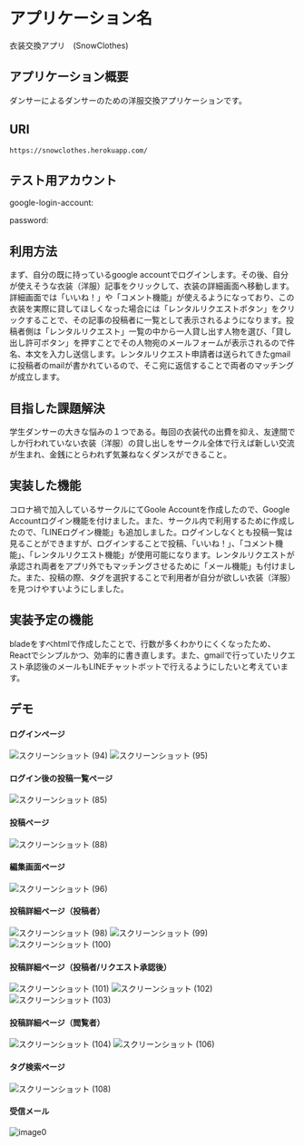 # アプリケーション名
衣装交換アプリ　(SnowClothes)
## アプリケーション概要

ダンサーによるダンサーのための洋服交換アプリケーションです。


## URI
```
https://snowclothes.herokuapp.com/

```

## テスト用アカウント
google-login-account:

password:

## 利用方法
まず、自分の既に持っているgoogle accountでログインします。その後、自分が使えそうな衣装（洋服）記事をクリックして、衣装の詳細画面へ移動します。詳細画面では「いいね！」や「コメント機能」が使えるようになっており、この衣装を実際に貸してほしくなった場合には「レンタルリクエストボタン」をクリックすることで、その記事の投稿者に一覧として表示されるようになります。投稿者側は「レンタルリクエスト」一覧の中から一人貸し出す人物を選び、「貸し出し許可ボタン」を押すことでその人物宛のメールフォームが表示されるので件名、本文を入力し送信します。レンタルリクエスト申請者は送られてきたgmailに投稿者のmailが書かれているので、そこ宛に返信することで両者のマッチングが成立します。

## 目指した課題解決

学生ダンサーの大きな悩みの１つである。毎回の衣装代の出費を抑え、友達間でしか行われていない衣装（洋服）の貸し出しをサークル全体で行えば新しい交流が生まれ、金銭にとらわれず気兼ねなくダンスができること。

## 実装した機能
コロナ禍で加入しているサークルにてGoole Accountを作成したので、Google Accountログイン機能を付けました。また、サークル内で利用するために作成したので、「LINEログイン機能」も追加しました。ログインしなくとも投稿一覧は見ることができますが、ログインすることで投稿、「いいね！」、「コメント機能」、「レンタルリクエスト機能」が使用可能になります。レンタルリクエストが承認され両者をアプリ外でもマッチングさせるために「メール機能」も付けました。また、投稿の際、タグを選択することで利用者が自分が欲しい衣装（洋服）を見つけやすいようにしました。

## 実装予定の機能
bladeをすべhtmlで作成したことで、行数が多くわかりにくくなったため、Reactでシンプルかつ、効率的に書き直します。また、gmailで行っていたリクエスト承認後のメールもLINEチャットボットで行えるようにしたいと考えています。


## デモ
####  ログインページ
![スクリーンショット (94)](https://user-images.githubusercontent.com/87055309/146140760-52ad27f2-7c0b-4f4a-a255-8064f0bb49cc.png)
![スクリーンショット (95)](https://user-images.githubusercontent.com/87055309/146140792-852895b7-336a-4956-89f2-4f1d17ba8dcf.png)



#### ログイン後の投稿一覧ページ
![スクリーンショット (85)](https://user-images.githubusercontent.com/87055309/146140835-dc74a397-8ec3-4c8d-9fe0-76a4fe85363b.png)


#### 投稿ページ
![スクリーンショット (88)](https://user-images.githubusercontent.com/87055309/146140876-f9d3cc88-8d6d-4b4f-9c27-1dfe3508e2b3.png)


#### 編集画面ページ
![スクリーンショット (96)](https://user-images.githubusercontent.com/87055309/146141004-2b6919f9-cf75-46ec-b814-45857ad3cbca.png)


#### 投稿詳細ページ（投稿者）
![スクリーンショット (98)](https://user-images.githubusercontent.com/87055309/146141659-21c2bbbf-a62d-46b4-9d15-66547f209cee.png)
![スクリーンショット (99)](https://user-images.githubusercontent.com/87055309/146141706-10732320-1b8e-4249-92e2-57ce20e0a436.png)
![スクリーンショット (100)](https://user-images.githubusercontent.com/87055309/146141740-4fff458c-5ab8-4df8-b636-882c669cac79.png)

#### 投稿詳細ページ（投稿者/リクエスト承認後）
![スクリーンショット (101)](https://user-images.githubusercontent.com/87055309/146141833-b71494f8-2075-45d0-813d-75e79a50afa1.png)
![スクリーンショット (102)](https://user-images.githubusercontent.com/87055309/146141859-95713294-c5e4-4455-b07f-2fe5dc819f14.png)
![スクリーンショット (103)](https://user-images.githubusercontent.com/87055309/146141890-7f479b52-c241-4ab1-822c-59cd1794969c.png)

#### 投稿詳細ページ（閲覧者）
![スクリーンショット (104)](https://user-images.githubusercontent.com/87055309/146142242-f300ec5b-507b-4df7-8406-4e616baaa446.png)
![スクリーンショット (106)](https://user-images.githubusercontent.com/87055309/146142253-b5b94e25-9cfd-4b0d-b1a4-262b9f55d891.png)


#### タグ検索ページ
![スクリーンショット (108)](https://user-images.githubusercontent.com/87055309/146142635-e3ab97a4-5694-4a54-b922-cc6212a3a383.png)

#### 受信メール
![image0](https://user-images.githubusercontent.com/87055309/146142659-2b248f26-72ad-4a07-8ed6-35a2bc2806f5.png)



